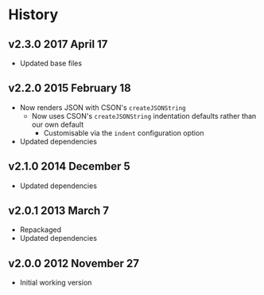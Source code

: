 # History

## v2.3.0 2017 April 17
- Updated base files

## v2.2.0 2015 February 18
- Now renders JSON with CSON's `createJSONString`
	- Now uses CSON's `createJSONString` indentation defaults rather than our own default
		- Customisable via the `indent` configuration option
- Updated dependencies

## v2.1.0 2014 December 5
- Updated dependencies

## v2.0.1 2013 March 7
- Repackaged
- Updated dependencies

## v2.0.0 2012 November 27
- Initial working version
